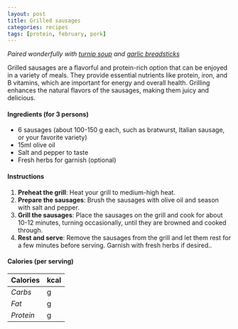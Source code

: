 ```yaml
---
layout: post
title: Grilled sausages
categories: recipes
tags: [protein, february, pork]
---
```


*Paired wonderfully with <a href="/recipes/turnip-soup">turnip soup</a> and <a href="/recipes/garlic-breadsticks">garlic breadsticks</a>*

Grilled sausages are a flavorful and protein-rich option that can be enjoyed in a variety of meals. They provide essential nutrients like protein, iron, and B vitamins, which are important for energy and overall health. Grilling enhances the natural flavors of the sausages, making them juicy and delicious.

#### Ingredients (for 3 persons)
- 6 sausages (about 100-150 g each, such as bratwurst, Italian sausage, or your favorite variety)
- 15ml olive oil
- Salt and pepper to taste
- Fresh herbs for garnish (optional)

#### Instructions

1. **Preheat the grill**: Heat your grill to medium-high heat.
2. **Prepare the sausages**: Brush the sausages with olive oil and season with salt and pepper.
3. **Grill the sausages**: Place the sausages on the grill and cook for about 10-12 minutes, turning occasionally, until they are browned and cooked through.
4. **Rest and serve**: Remove the sausages from the grill and let them rest for a few minutes before serving. Garnish with fresh herbs if desired..

#### Calories (per serving)

| **Calories** | kcal |
| ----------- | ----------- |
| *Carbs* | g |
| *Fat* | g |
| *Protein* | g |